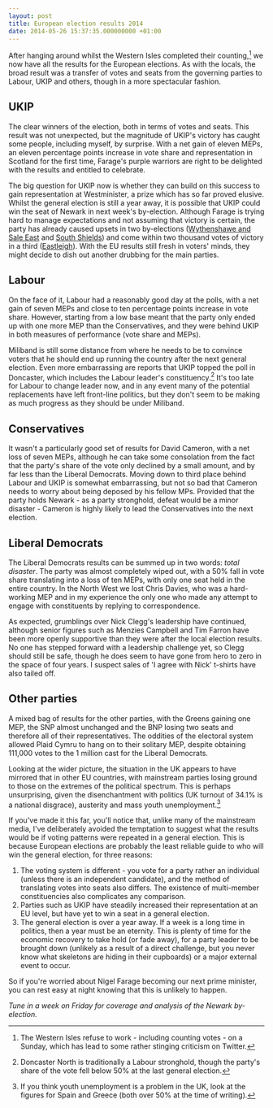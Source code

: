 ```yaml
---
layout: post
title: European election results 2014
date: 2014-05-26 15:37:35.000000000 +01:00
---
```


After hanging around whilst the Western Isles completed their counting,[^western-isles] we now have all the results for the European elections. As with the locals, the broad result was a transfer of votes and seats from the governing parties to Labour, UKIP and others, though in a more spectacular fashion.

## UKIP

The clear winners of the election, both in terms of votes and seats. This result was not unexpected, but the magnitude of UKIP's victory has caught some people, including myself, by surprise. With a net gain of eleven MEPs, an eleven percentage points increase in vote share and representation in Scotland for the first time, Farage's purple warriors are right to be delighted with the results and entitled to celebrate.

The big question for UKIP now is whether they can build on this success to gain representation at Westminister, a prize which has so far proved elusive. Whilst the general election is still a year away, it is possible that UKIP could win the seat of Newark in next week's by-election. Although Farage is trying hard to manage expectations and not assuming that victory is certain, the party has already caused upsets in two by-elections ([Wythenshawe and Sale East](/2014/02/15/wythenshawe-and-sale-east-by-election/) and [South Shields](/2013/05/05/south-shields-and-local-election-results/)) and come within two thousand votes of victory in a third ([Eastleigh](/2013/03/03/fallout-from-the-eastleigh-by-election/)). With the EU results still fresh in voters' minds, they might decide to dish out another drubbing for the main parties.

## Labour

On the face of it, Labour had a reasonably good day at the polls, with a net gain of seven MEPs and close to ten percentage points increase in vote share. However, starting from a low base meant that the party only ended up with one more MEP than the Conservatives, and they were behind UKIP in both measures of performance (vote share and MEPs).

Miliband is still some distance from where he needs to be to convince voters that he should end up running the country after the next general election. Even more embarrassing are reports that UKIP topped the poll in Doncaster, which includes the Labour leader's constituency.[^doncaster-north] It's too late for Labour to change leader now, and in any event many of the potential replacements have left front-line politics, but they don't seem to be making as much progress as they should be under Miliband.

## Conservatives

It wasn't a particularly good set of results for David Cameron, with a net loss of seven MEPs, although he can take some consolation from the fact that the party's share of the vote only declined by a small amount, and by far less than the Liberal Democrats. Moving down to third place behind Labour and UKIP is somewhat embarrassing, but not so bad that Cameron needs to worry about being deposed by his fellow MPs. Provided that the party holds Newark - as a party stronghold, defeat would be a minor disaster - Cameron is highly likely to lead the Conservatives into the next election.

## Liberal Democrats

The Liberal Democrats results can be summed up in two words: <em>total disaster</em>. The party was almost completely wiped out, with a 50% fall in vote share translating into a loss of ten MEPs, with only one seat held in the entire country. In the North West we lost Chris Davies, who was a hard-working MEP and in my experience the only one who made any attempt to engage with constituents by replying to correspondence.

As expected, grumblings over Nick Clegg's leadership have continued, although senior figures such as Menzies Campbell and Tim Farron have been more openly supportive than they were after the local election results. No one has stepped forward with a leadership challenge yet, so Clegg should still be safe, though he does seem to have gone from hero to zero in the space of four years. I suspect sales of 'I agree with Nick' t-shirts have also tailed off.

## Other parties

A mixed bag of results for the other parties, with the Greens gaining one MEP, the SNP almost unchanged and the BNP losing two seats and therefore all of their representatives. The oddities of the electoral system allowed Plaid Cymru to hang on to their solitary MEP, despite obtaining 111,000 votes to the 1 million cast for the Liberal Democrats.

Looking at the wider picture, the situation in the UK appears to have mirrored that in other EU countries, with mainstream parties losing ground to those on the extremes of the political spectrum. This is perhaps unsurprising, given the disenchantment with politics (UK turnout of 34.1% is a national disgrace), austerity and mass youth unemployment.[^youth-unemployment]

If you've made it this far, you'll notice that, unlike many of the mainstream media, I've deliberately avoided the temptation to suggest what the results would be if voting patterns were repeated in a general election. This is because European elections are probably the least reliable guide to who will win the general election, for three reasons:

 1. The voting system is different - you vote for a party rather an individual (unless there is an independent candidate), and the method of translating votes into seats also differs. The existence of multi-member constituencies also complicates any comparison.
 1. Parties such as UKIP have steadily increased their representation at an EU level, but have yet to win a seat in a general election.
 1. The general election is over a year away. If a week is a long time in politics, then a year must be an eternity. This is plenty of time for the economic recovery to take hold (or fade away), for a party leader to be brought down (unlikely as a result of a direct challenge, but you never know what skeletons are hiding in their cupboards) or a major external event to occur.

So if you're worried about Nigel Farage becoming our next prime minister, you can rest easy at night knowing that this is unlikely to happen.

*Tune in a week on Friday for coverage and analysis of the Newark by-election.*

[^western-isles]: The Western Isles refuse to work - including counting votes - on a Sunday, which has lead to some rather stinging criticism on Twitter.
[^doncaster-north]: Doncaster North is traditionally a Labour stronghold, though the party's share of the vote fell below 50% at the last general election.
[^youth-unemployment]: If you think youth unemployment is a problem in the UK, look at the figures for Spain and Greece (both over 50% at the time of writing).

